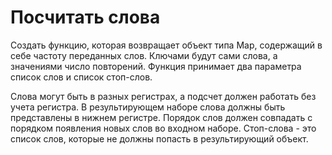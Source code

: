 # Посчитать слова

Создать функцию, которая возвращает объект типа Map, содержащий в себе частоту переданных слов.
Ключами будут сами слова, а значениями число повторений.
Функция принимает два параметра список слов и список стоп-слов.

Слова могут быть в разных регистрах, а подсчет должен работать без учета регистра. В результирующем наборе слова должны быть представлены в нижнем регистре.
Порядок слов должен совпадать с порядком появления новых слов во входном наборе.
Стоп-слова - это список слов, которые не должны попасть в результирующий объект.
